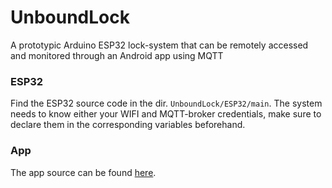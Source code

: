 # UnboundLock
A prototypic Arduino ESP32 lock-system that can be remotely accessed and monitored through an Android app using MQTT

### ESP32
Find the ESP32 source code in the dir. <code>UnboundLock/ESP32/main</code>.
The system needs to know either your WIFI and MQTT-broker credentials, make sure to declare them in the corresponding variables beforehand. 

### App
The app source can be found [here](https://github.com/Xisenable/UnboundLockAndroid).
